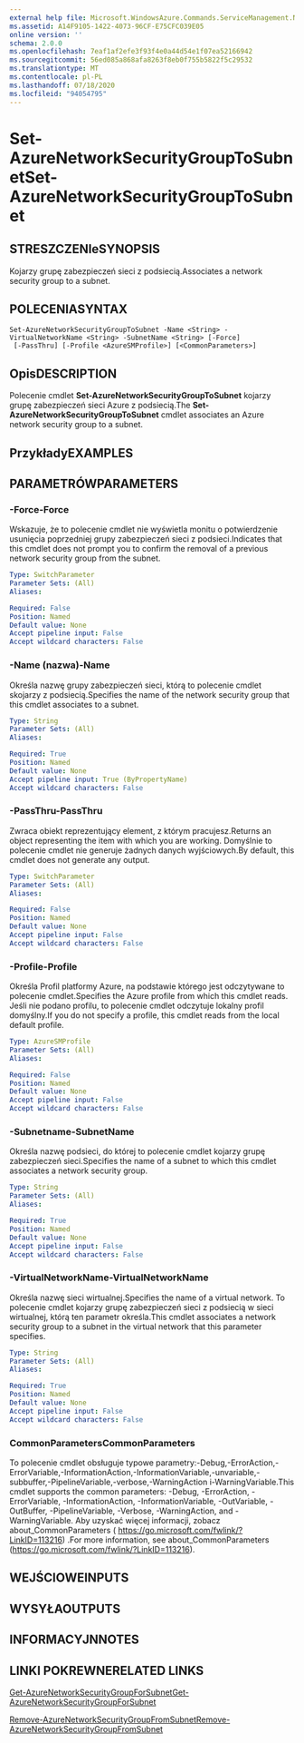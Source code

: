 ```yaml
---
external help file: Microsoft.WindowsAzure.Commands.ServiceManagement.Network.dll-Help.xml
ms.assetid: A14F9105-1422-4073-96CF-E75CFC039E05
online version: ''
schema: 2.0.0
ms.openlocfilehash: 7eaf1af2efe3f93f4e0a44d54e1f07ea52166942
ms.sourcegitcommit: 56ed085a868afa8263f8eb0f755b5822f5c29532
ms.translationtype: MT
ms.contentlocale: pl-PL
ms.lasthandoff: 07/18/2020
ms.locfileid: "94054795"
---
```

# <span data-ttu-id="4ab06-101">Set-AzureNetworkSecurityGroupToSubnet</span><span class="sxs-lookup"><span data-stu-id="4ab06-101">Set-AzureNetworkSecurityGroupToSubnet</span></span>

## <span data-ttu-id="4ab06-102">STRESZCZENIe</span><span class="sxs-lookup"><span data-stu-id="4ab06-102">SYNOPSIS</span></span>
<span data-ttu-id="4ab06-103">Kojarzy grupę zabezpieczeń sieci z podsiecią.</span><span class="sxs-lookup"><span data-stu-id="4ab06-103">Associates a network security group to a subnet.</span></span>

## <span data-ttu-id="4ab06-104">POLECENIA</span><span class="sxs-lookup"><span data-stu-id="4ab06-104">SYNTAX</span></span>

```
Set-AzureNetworkSecurityGroupToSubnet -Name <String> -VirtualNetworkName <String> -SubnetName <String> [-Force]
 [-PassThru] [-Profile <AzureSMProfile>] [<CommonParameters>]
```

## <span data-ttu-id="4ab06-105">Opis</span><span class="sxs-lookup"><span data-stu-id="4ab06-105">DESCRIPTION</span></span>
<span data-ttu-id="4ab06-106">Polecenie cmdlet **Set-AzureNetworkSecurityGroupToSubnet** kojarzy grupę zabezpieczeń sieci Azure z podsiecią.</span><span class="sxs-lookup"><span data-stu-id="4ab06-106">The **Set-AzureNetworkSecurityGroupToSubnet** cmdlet associates an Azure network security group to a subnet.</span></span>

## <span data-ttu-id="4ab06-107">Przykłady</span><span class="sxs-lookup"><span data-stu-id="4ab06-107">EXAMPLES</span></span>

## <span data-ttu-id="4ab06-108">PARAMETRÓW</span><span class="sxs-lookup"><span data-stu-id="4ab06-108">PARAMETERS</span></span>

### <span data-ttu-id="4ab06-109">-Force</span><span class="sxs-lookup"><span data-stu-id="4ab06-109">-Force</span></span>
<span data-ttu-id="4ab06-110">Wskazuje, że to polecenie cmdlet nie wyświetla monitu o potwierdzenie usunięcia poprzedniej grupy zabezpieczeń sieci z podsieci.</span><span class="sxs-lookup"><span data-stu-id="4ab06-110">Indicates that this cmdlet does not prompt you to confirm the removal of a previous network security group from the subnet.</span></span>

```yaml
Type: SwitchParameter
Parameter Sets: (All)
Aliases: 

Required: False
Position: Named
Default value: None
Accept pipeline input: False
Accept wildcard characters: False
```

### <span data-ttu-id="4ab06-111">-Name (nazwa)</span><span class="sxs-lookup"><span data-stu-id="4ab06-111">-Name</span></span>
<span data-ttu-id="4ab06-112">Określa nazwę grupy zabezpieczeń sieci, którą to polecenie cmdlet skojarzy z podsiecią.</span><span class="sxs-lookup"><span data-stu-id="4ab06-112">Specifies the name of the network security group that this cmdlet associates to a subnet.</span></span>

```yaml
Type: String
Parameter Sets: (All)
Aliases: 

Required: True
Position: Named
Default value: None
Accept pipeline input: True (ByPropertyName)
Accept wildcard characters: False
```

### <span data-ttu-id="4ab06-113">-PassThru</span><span class="sxs-lookup"><span data-stu-id="4ab06-113">-PassThru</span></span>
<span data-ttu-id="4ab06-114">Zwraca obiekt reprezentujący element, z którym pracujesz.</span><span class="sxs-lookup"><span data-stu-id="4ab06-114">Returns an object representing the item with which you are working.</span></span> <span data-ttu-id="4ab06-115">Domyślnie to polecenie cmdlet nie generuje żadnych danych wyjściowych.</span><span class="sxs-lookup"><span data-stu-id="4ab06-115">By default, this cmdlet does not generate any output.</span></span>

```yaml
Type: SwitchParameter
Parameter Sets: (All)
Aliases: 

Required: False
Position: Named
Default value: None
Accept pipeline input: False
Accept wildcard characters: False
```

### <span data-ttu-id="4ab06-116">-Profile</span><span class="sxs-lookup"><span data-stu-id="4ab06-116">-Profile</span></span>
<span data-ttu-id="4ab06-117">Określa Profil platformy Azure, na podstawie którego jest odczytywane to polecenie cmdlet.</span><span class="sxs-lookup"><span data-stu-id="4ab06-117">Specifies the Azure profile from which this cmdlet reads.</span></span> <span data-ttu-id="4ab06-118">Jeśli nie podano profilu, to polecenie cmdlet odczytuje lokalny profil domyślny.</span><span class="sxs-lookup"><span data-stu-id="4ab06-118">If you do not specify a profile, this cmdlet reads from the local default profile.</span></span>

```yaml
Type: AzureSMProfile
Parameter Sets: (All)
Aliases: 

Required: False
Position: Named
Default value: None
Accept pipeline input: False
Accept wildcard characters: False
```

### <span data-ttu-id="4ab06-119">-Subnetname</span><span class="sxs-lookup"><span data-stu-id="4ab06-119">-SubnetName</span></span>
<span data-ttu-id="4ab06-120">Określa nazwę podsieci, do której to polecenie cmdlet kojarzy grupę zabezpieczeń sieci.</span><span class="sxs-lookup"><span data-stu-id="4ab06-120">Specifies the name of a subnet to which this cmdlet associates a network security group.</span></span>

```yaml
Type: String
Parameter Sets: (All)
Aliases: 

Required: True
Position: Named
Default value: None
Accept pipeline input: False
Accept wildcard characters: False
```

### <span data-ttu-id="4ab06-121">-VirtualNetworkName</span><span class="sxs-lookup"><span data-stu-id="4ab06-121">-VirtualNetworkName</span></span>
<span data-ttu-id="4ab06-122">Określa nazwę sieci wirtualnej.</span><span class="sxs-lookup"><span data-stu-id="4ab06-122">Specifies the name of a virtual network.</span></span>
<span data-ttu-id="4ab06-123">To polecenie cmdlet kojarzy grupę zabezpieczeń sieci z podsiecią w sieci wirtualnej, którą ten parametr określa.</span><span class="sxs-lookup"><span data-stu-id="4ab06-123">This cmdlet associates a network security group to a subnet in the virtual network that this parameter specifies.</span></span>

```yaml
Type: String
Parameter Sets: (All)
Aliases: 

Required: True
Position: Named
Default value: None
Accept pipeline input: False
Accept wildcard characters: False
```

### <span data-ttu-id="4ab06-124">CommonParameters</span><span class="sxs-lookup"><span data-stu-id="4ab06-124">CommonParameters</span></span>
<span data-ttu-id="4ab06-125">To polecenie cmdlet obsługuje typowe parametry:-Debug,-ErrorAction,-ErrorVariable,-InformationAction,-InformationVariable,-unvariable,-subbuffer,-PipelineVariable,-verbose,-WarningAction i-WarningVariable.</span><span class="sxs-lookup"><span data-stu-id="4ab06-125">This cmdlet supports the common parameters: -Debug, -ErrorAction, -ErrorVariable, -InformationAction, -InformationVariable, -OutVariable, -OutBuffer, -PipelineVariable, -Verbose, -WarningAction, and -WarningVariable.</span></span> <span data-ttu-id="4ab06-126">Aby uzyskać więcej informacji, zobacz about_CommonParameters ( https://go.microsoft.com/fwlink/?LinkID=113216) .</span><span class="sxs-lookup"><span data-stu-id="4ab06-126">For more information, see about_CommonParameters (https://go.microsoft.com/fwlink/?LinkID=113216).</span></span>

## <span data-ttu-id="4ab06-127">WEJŚCIOWE</span><span class="sxs-lookup"><span data-stu-id="4ab06-127">INPUTS</span></span>

## <span data-ttu-id="4ab06-128">WYSYŁA</span><span class="sxs-lookup"><span data-stu-id="4ab06-128">OUTPUTS</span></span>

## <span data-ttu-id="4ab06-129">INFORMACYJN</span><span class="sxs-lookup"><span data-stu-id="4ab06-129">NOTES</span></span>

## <span data-ttu-id="4ab06-130">LINKI POKREWNE</span><span class="sxs-lookup"><span data-stu-id="4ab06-130">RELATED LINKS</span></span>

[<span data-ttu-id="4ab06-131">Get-AzureNetworkSecurityGroupForSubnet</span><span class="sxs-lookup"><span data-stu-id="4ab06-131">Get-AzureNetworkSecurityGroupForSubnet</span></span>](./Get-AzureNetworkSecurityGroupForSubnet.md)

[<span data-ttu-id="4ab06-132">Remove-AzureNetworkSecurityGroupFromSubnet</span><span class="sxs-lookup"><span data-stu-id="4ab06-132">Remove-AzureNetworkSecurityGroupFromSubnet</span></span>](./Remove-AzureNetworkSecurityGroupFromSubnet.md)


